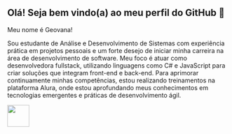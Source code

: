 ## Olá! Seja bem vindo(a) ao meu perfil do GitHub 👋
Meu nome é Geovana!

Sou estudante de Análise e Desenvolvimento de Sistemas com experiência prática em projetos pessoais e um forte desejo de iniciar minha carreira na área de desenvolvimento de software. Meu foco é atuar como desenvolvedora fullstack, utilizando linguagens como C# e JavaScript para criar soluções que integram front-end e back-end.
Para aprimorar continuamente minhas competências, estou realizando treinamentos na plataforma Alura, onde estou aprofundando meus conhecimentos em tecnologias emergentes e práticas de desenvolvimento ágil.

<img src="https://cdn.jsdelivr.net/gh/devicons/devicon@latest/icons/css3/css3-original-wordmark.svg" width="50px" heigth="25px"/>
